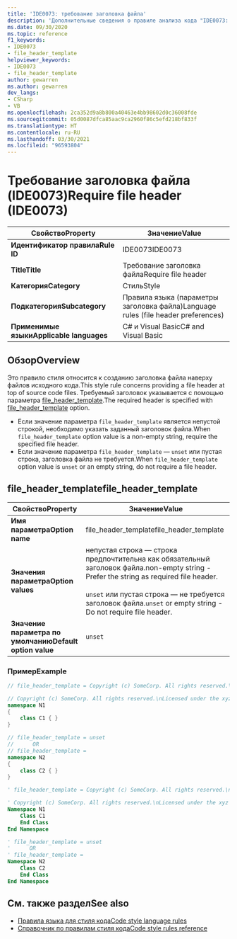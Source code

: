 ```yaml
---
title: 'IDE0073: требование заголовка файла'
description: 'Дополнительные сведения о правиле анализа кода "IDE0073: требование заголовка файла"'
ms.date: 09/30/2020
ms.topic: reference
f1_keywords:
- IDE0073
- file_header_template
helpviewer_keywords:
- IDE0073
- file_header_template
author: gewarren
ms.author: gewarren
dev_langs:
- CSharp
- VB
ms.openlocfilehash: 2ca352d9a8b800a40463e4bb98602d0c36008fde
ms.sourcegitcommit: 05d0087dfca85aac9ca2960f86c5efd218bf833f
ms.translationtype: HT
ms.contentlocale: ru-RU
ms.lasthandoff: 03/30/2021
ms.locfileid: "96593804"
---
```

# <a name="require-file-header-ide0073"></a><span data-ttu-id="72aba-103">Требование заголовка файла (IDE0073)</span><span class="sxs-lookup"><span data-stu-id="72aba-103">Require file header (IDE0073)</span></span>

|<span data-ttu-id="72aba-104">Свойство</span><span class="sxs-lookup"><span data-stu-id="72aba-104">Property</span></span>|<span data-ttu-id="72aba-105">Значение</span><span class="sxs-lookup"><span data-stu-id="72aba-105">Value</span></span>|
|-|-|
| <span data-ttu-id="72aba-106">**Идентификатор правила**</span><span class="sxs-lookup"><span data-stu-id="72aba-106">**Rule ID**</span></span> | <span data-ttu-id="72aba-107">IDE0073</span><span class="sxs-lookup"><span data-stu-id="72aba-107">IDE0073</span></span> |
| <span data-ttu-id="72aba-108">**Title**</span><span class="sxs-lookup"><span data-stu-id="72aba-108">**Title**</span></span> | <span data-ttu-id="72aba-109">Требование заголовка файла</span><span class="sxs-lookup"><span data-stu-id="72aba-109">Require file header</span></span> |
| <span data-ttu-id="72aba-110">**Категория**</span><span class="sxs-lookup"><span data-stu-id="72aba-110">**Category**</span></span> | <span data-ttu-id="72aba-111">Стиль</span><span class="sxs-lookup"><span data-stu-id="72aba-111">Style</span></span> |
| <span data-ttu-id="72aba-112">**Подкатегория**</span><span class="sxs-lookup"><span data-stu-id="72aba-112">**Subcategory**</span></span> | <span data-ttu-id="72aba-113">Правила языка (параметры заголовка файла)</span><span class="sxs-lookup"><span data-stu-id="72aba-113">Language rules (file header preferences)</span></span> |
| <span data-ttu-id="72aba-114">**Применимые языки**</span><span class="sxs-lookup"><span data-stu-id="72aba-114">**Applicable languages**</span></span> | <span data-ttu-id="72aba-115">C# и Visual Basic</span><span class="sxs-lookup"><span data-stu-id="72aba-115">C# and Visual Basic</span></span> |

## <a name="overview"></a><span data-ttu-id="72aba-116">Обзор</span><span class="sxs-lookup"><span data-stu-id="72aba-116">Overview</span></span>

<span data-ttu-id="72aba-117">Это правило стиля относится к созданию заголовка файла наверху файлов исходного кода.</span><span class="sxs-lookup"><span data-stu-id="72aba-117">This style rule concerns providing a file header at top of source code files.</span></span> <span data-ttu-id="72aba-118">Требуемый заголовок указывается с помощью параметра [file_header_template](#file_header_template).</span><span class="sxs-lookup"><span data-stu-id="72aba-118">The required header is specified with [file_header_template](#file_header_template) option.</span></span>

- <span data-ttu-id="72aba-119">Если значение параметра `file_header_template` является непустой строкой, необходимо указать заданный заголовок файла.</span><span class="sxs-lookup"><span data-stu-id="72aba-119">When `file_header_template` option value is a non-empty string, require the specified file header.</span></span>
- <span data-ttu-id="72aba-120">Если значение параметра `file_header_template` — `unset` или пустая строка, заголовка файла не требуется.</span><span class="sxs-lookup"><span data-stu-id="72aba-120">When `file_header_template` option value is `unset` or an empty string, do not require a file header.</span></span>

## <a name="file_header_template"></a><span data-ttu-id="72aba-121">file_header_template</span><span class="sxs-lookup"><span data-stu-id="72aba-121">file_header_template</span></span>

|<span data-ttu-id="72aba-122">Свойство</span><span class="sxs-lookup"><span data-stu-id="72aba-122">Property</span></span>|<span data-ttu-id="72aba-123">Значение</span><span class="sxs-lookup"><span data-stu-id="72aba-123">Value</span></span>|
|-|-|
| <span data-ttu-id="72aba-124">**Имя параметра**</span><span class="sxs-lookup"><span data-stu-id="72aba-124">**Option name**</span></span> | <span data-ttu-id="72aba-125">file_header_template</span><span class="sxs-lookup"><span data-stu-id="72aba-125">file_header_template</span></span>
| <span data-ttu-id="72aba-126">**Значения параметра**</span><span class="sxs-lookup"><span data-stu-id="72aba-126">**Option values**</span></span> | <span data-ttu-id="72aba-127">непустая строка — строка предпочтительна как обязательный заголовок файла.</span><span class="sxs-lookup"><span data-stu-id="72aba-127">non-empty string - Prefer the string as required file header.</span></span><br /><br /> <span data-ttu-id="72aba-128">`unset` или пустая строка — не требуется заголовок файла.</span><span class="sxs-lookup"><span data-stu-id="72aba-128">`unset` or empty string - Do not require file header.</span></span> |
| <span data-ttu-id="72aba-129">**Значение параметра по умолчанию**</span><span class="sxs-lookup"><span data-stu-id="72aba-129">**Default option value**</span></span> | `unset` |

### <a name="example"></a><span data-ttu-id="72aba-130">Пример</span><span class="sxs-lookup"><span data-stu-id="72aba-130">Example</span></span>

```csharp
// file_header_template = Copyright (c) SomeCorp. All rights reserved.\nLicensed under the xyz license.

// Copyright (c) SomeCorp. All rights reserved.\nLicensed under the xyz license.
namespace N1
{
    class C1 { }
}

// file_header_template = unset
//      OR
// file_header_template =
namespace N2
{
    class C2 { }
}
```

```vb
' file_header_template = Copyright (c) SomeCorp. All rights reserved.\nLicensed under the xyz license.

' Copyright (c) SomeCorp. All rights reserved.\nLicensed under the xyz license.
Namespace N1
    Class C1
    End Class
End Namespace

' file_header_template = unset
'      OR
' file_header_template =
Namespace N2
    Class C2
    End Class
End Namespace
```

## <a name="see-also"></a><span data-ttu-id="72aba-131">См. также раздел</span><span class="sxs-lookup"><span data-stu-id="72aba-131">See also</span></span>

- [<span data-ttu-id="72aba-132">Правила языка для стиля кода</span><span class="sxs-lookup"><span data-stu-id="72aba-132">Code style language rules</span></span>](language-rules.md)
- [<span data-ttu-id="72aba-133">Справочник по правилам стиля кода</span><span class="sxs-lookup"><span data-stu-id="72aba-133">Code style rules reference</span></span>](index.md)
